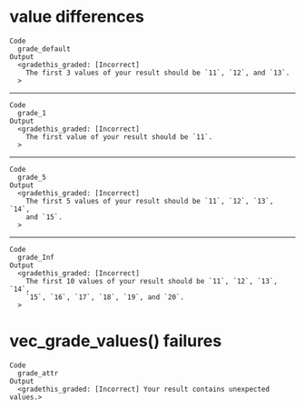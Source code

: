 # value differences

    Code
      grade_default
    Output
      <gradethis_graded: [Incorrect]
        The first 3 values of your result should be `11`, `12`, and `13`.
      >

---

    Code
      grade_1
    Output
      <gradethis_graded: [Incorrect]
        The first value of your result should be `11`.
      >

---

    Code
      grade_5
    Output
      <gradethis_graded: [Incorrect]
        The first 5 values of your result should be `11`, `12`, `13`, `14`,
        and `15`.
      >

---

    Code
      grade_Inf
    Output
      <gradethis_graded: [Incorrect]
        The first 10 values of your result should be `11`, `12`, `13`, `14`,
        `15`, `16`, `17`, `18`, `19`, and `20`.
      >

# vec_grade_values() failures

    Code
      grade_attr
    Output
      <gradethis_graded: [Incorrect] Your result contains unexpected values.>

